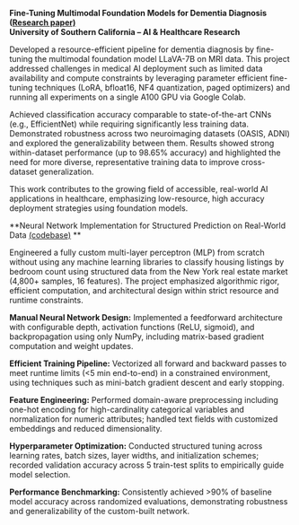 **Fine-Tuning Multimodal Foundation Models for Dementia Diagnosis ([Research paper)](https://github.com/Yoma01/Research-Contributions/blob/main/Fine-Tuning%20Multimodal%20Foundation%20Models%20for%20Dementia%20Diagnosis.pdf)<br />
University of Southern California – AI & Healthcare Research**

Developed a resource-efficient pipeline for dementia diagnosis by fine-tuning the multimodal foundation model LLaVA-7B on MRI data. This project addressed challenges in medical AI deployment such as limited data availability and compute constraints by leveraging parameter efficient fine-tuning techniques (LoRA, bfloat16, NF4 quantization, paged optimizers) and running all experiments on a single A100 GPU via Google Colab.

Achieved classification accuracy comparable to state-of-the-art CNNs (e.g., EfficientNet) while requiring significantly less training data. Demonstrated robustness across two neuroimaging datasets (OASIS, ADNI) and explored the generalizability between them. Results showed strong within-dataset performance (up to 98.65% accuracy) and highlighted the need for more diverse, representative training data to improve cross-dataset generalization.

This work contributes to the growing field of accessible, real-world AI applications in healthcare, emphasizing low-resource, high accuracy deployment strategies using foundation models.


**Neural Network Implementation for Structured Prediction on Real-World Data [(codebase)](https://github.com/Yoma01/Housing-Price-Prediction-Neural-Network-) **<br />

Engineered a fully custom multi-layer perceptron (MLP) from scratch without using any machine learning libraries to classify housing listings by bedroom count using structured data from the New York real estate market (4,800+ samples, 16 features). The project emphasized algorithmic rigor, efficient computation, and architectural design within strict resource and runtime constraints.

**Manual Neural Network Design:** Implemented a feedforward architecture with configurable depth, activation functions (ReLU, sigmoid), and backpropagation using only NumPy, including matrix-based gradient computation and weight updates.

**Efficient Training Pipeline:** Vectorized all forward and backward passes to meet runtime limits (<5 min end-to-end) in a constrained environment, using techniques such as mini-batch gradient descent and early stopping.

**Feature Engineering:** Performed domain-aware preprocessing including one-hot encoding for high-cardinality categorical variables and normalization for numeric attributes; handled text fields with customized embeddings and reduced dimensionality.

**Hyperparameter Optimization:** Conducted structured tuning across learning rates, batch sizes, layer widths, and initialization schemes; recorded validation accuracy across 5 train-test splits to empirically guide model selection.

**Performance Benchmarking:** Consistently achieved >90% of baseline model accuracy across randomized evaluations, demonstrating robustness and generalizability of the custom-built network.


